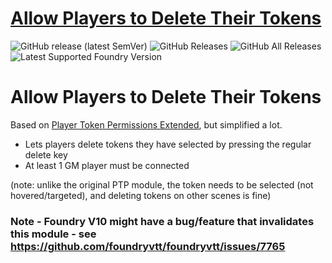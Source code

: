 # [Allow Players to Delete Their Tokens](https://foundryvtt.com/packages/allow-players-to-delete-their-tokens/)

![GitHub release (latest SemVer)](https://img.shields.io/github/v/release/itamarcu/allow-players-to-delete-their-tokens?style=for-the-badge)
![GitHub Releases](https://img.shields.io/github/downloads/itamarcu/allow-players-to-delete-their-tokens/latest/total?style=for-the-badge)
![GitHub All Releases](https://img.shields.io/github/downloads/itamarcu/allow-players-to-delete-their-tokens/total?style=for-the-badge&label=Downloads+total)
![Latest Supported Foundry Version](https://img.shields.io/endpoint?url=https://foundryshields.com/version?url=https://github.com/itamarcu/allow-players-to-delete-their-tokens/raw/master/module.json)

# Allow Players to Delete Their Tokens

Based on [Player Token Permissions Extended](https://github.com/VanceCole/player-token-permissions/), but simplified a lot.

- Lets players delete tokens they have selected by pressing the regular delete key
- At least 1 GM player must be connected

(note:  unlike the original PTP module, the token needs to be selected (not hovered/targeted), and
deleting tokens on other scenes is fine)

### Note - Foundry V10 might have a bug/feature that invalidates this module - see https://github.com/foundryvtt/foundryvtt/issues/7765
